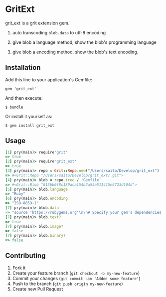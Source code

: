 # GritExt

grit_ext is a grit extension gem.

1. auto transcoding `blob.data` to utf-8 encoding

2. give blob a language method, show the blob's programming language

3. give blob a encoding method, show the blob's text encoding.

## Installation

Add this line to your application's Gemfile:

    gem 'grit_ext'

And then execute:

    $ bundle

Or install it yourself as:

    $ gem install grit_ext

## Usage

```ruby
[1] pry(main)> require'grit'
=> true
[2] pry(main)> require'grit_ext'
=> true
[3] pry(main)> repo = Grit::Repo.new("/Users/saito/Develop/grit_ext")
=> #<Grit::Repo "/Users/saito/Develop/grit_ext/.git">
[4] pry(main)> blob = repo.tree / 'Gemfile'
=> #<Grit::Blob "015bb0f8c189aca154b2a54e511415e6723d104d">
[5] pry(main)> blob.language
=> "Ruby"
[6] pry(main)> blob.encoding
=> "ISO-8859-1"
[7] pry(main)> blob.data
=> "source 'https://rubygems.org'\n\n# Specify your gem's dependencies in grit_ext.gemspec\ngemspec\n"
[7] pry(main)> blob.text?
=> true
[7] pry(main)> blob.image?
=> false
[7] pry(main)> blob.binary?
=> false
```


## Contributing

1. Fork it
2. Create your feature branch (`git checkout -b my-new-feature`)
3. Commit your changes (`git commit -am 'Added some feature'`)
4. Push to the branch (`git push origin my-new-feature`)
5. Create new Pull Request

